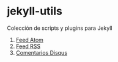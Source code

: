 # jekyll-utils
Colección de scripts y plugins para Jekyll

1. [Feed Atom](https://github.com/JuanjoSalvador/jekyll-utils/tree/master/feed-atom)
2. [Feed RSS](https://github.com/JuanjoSalvador/jekyll-utils/tree/master/feed-rss)
3. [Comentarios Disqus]() 
